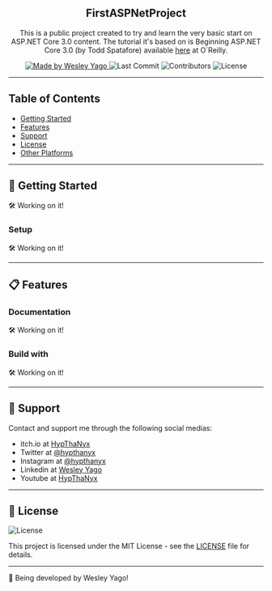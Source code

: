 <h2 align="center">
  FirstASPNetProject
</h2>

<p align="center">This is a public project created to try and learn the very basic start on ASP.NET Core 3.0 content.
  The tutorial it's based on is Beginning ASP.NET Core 3.0 (by Todd Spatafore) available <a href="https://learning.oreilly.com/videos/beginning-asp-net-core/9781789619355/">here</a> at O`Reilly.
</p>

<p align="center">
  <a href="https://github.com/lucasmontano">
    <img alt="Made by Wesley Yago" src="https://img.shields.io/badge/made%20by-Wesley%20Yago-orange">
  </a>

  <img alt="Last Commit" src="https://img.shields.io/github/last-commit/WesleyYS/FirstASPNetProject">

  <img alt="Contributors" src="https://img.shields.io/github/contributors/WesleyYS/FirstASPNetProject">

  <img alt="License" src="https://img.shields.io/badge/license-MIT-orange">
</p>

---

## Table of Contents

<ul>
  <li><a href="#-getting-started">Getting Started</a></li>
  <li><a href="#-features">Features</a></li>
  <li><a href="#-support">Support</a></li>
  <li><a href="#-license">License</a></li>
  <li><a href="#-other-platforms">Other Platforms</a></li>
</ul>

---

## 🚀 Getting Started

🛠 Working on it!

### Setup

🛠 Working on it!

---

## 📋 Features

### Documentation

🛠 Working on it!

### Build with

🛠 Working on it!

---

## 📌 Support

Contact and support me through the following social medias:

- itch.io at [HypThaNyx](https://hypthanyx.itch.io/)
- Twitter at [@hypthanyx](https://twitter.com/hypthanyx)
- Instagram at [@hypthanyx](https://www.instagram.com/hypthanyx/)
- Linkedin at [Wesley Yago](https://www.linkedin.com/in/wesley-yago-da-silva/)
- Youtube at [HypThaNyx](https://www.youtube.com/channel/UC_x5u0TqJWN4O3GMwZRWkrg)

---

## 📝 License

<img alt="License" src="https://img.shields.io/badge/license-MIT-%2304D361">

This project is licensed under the MIT License - see the [LICENSE](LICENSE) file for details.

---

🧰 Being developed by Wesley Yago!

